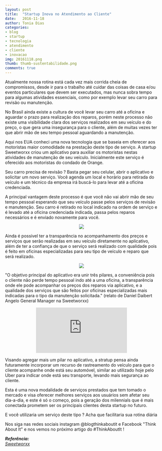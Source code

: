 ```yaml
---
layout: post
title:  "Startup Inova no Atendimento ao Cliente"
date:   2016-11-18
author: Tonia Dias
categories: 
- blog
- startup
- tecnologia
- atendimento
- cliente
- inovacao
img: 20161118.png
thumb: thumb-sustentabilidade.png
comments: true
---
```


Atualmente nossa rotina está cada vez mais corrida cheia de compromissos, desde ir para o trabalho até cuidar das coisas de casa e/ou eventos particulares que devem ser executados, mas nunca sobra tempo para algumas atividades essenciais, como por exemplo levar seu carro para revisão ou manutenção.<!--more-->

No Brasil ainda existe a cultura de você levar seu carro até a oficina e aguardar o prazo para realização dos reparos, porém neste processo não existe uma visibilidade clara dos serviços realizados em seu veículo e do preço, o que gera uma insegurança para o cliente, além de muitas vezes  ter que abrir mão de seu tempo pessoal aguardando a manutenção.

Aqui nos EUA conheci uma nova tecnologia que se baseia em oferecer aos motoristas maior comodidade na prestação deste tipo de serviço. A startup Sweetworxx criou um aplicativo para auxiliar os motoristas nestas atividades de manutenção de seu veículo. Inicialmente este serviço é oferecido aos motoristas do condado de Orange.

Seu carro precisa de revisão ? Basta pegar seu celular, abrir o aplicativo e solicitar um novo serviço. Você agenda um local e horário para retirada do veículo e um técnico da empresa irá buscá-lo para levar até a oficina credenciada.

A principal vantagem deste processo é que você não vai abrir mão de seu tempo pessoal esperando que seu veículo passe pelos serviços de revisão e manutenção. Seu carro é retirado no local indicado na ordem de serviço e é levado até a oficina credenciada indicada, passa pelos reparos necessários e é enviado novamente para você. 

<p align="center">
  <img src="https://www.sweetworxx.com/Assets/Images/ForWeb/ChooseService.gif" />
</p>

Ainda é possível ter a transparência no acompanhamento dos preços e serviços que serão realizadas em seu veículo diretamente no aplicativo, além de ter a confiança de que o serviço será realizado com qualidade pois é feito em oficinas especializadas para seu tipo de veículo e reparo que será realizado.

<p align="center">
  <img src="http://a3.mzstatic.com/us/r30/Purple71/v4/1c/ee/3f/1cee3f4f-5898-58e3-9a62-663d42c290c1/screen696x696.jpeg" />
</p>

"O objetivo principal do aplicativo era unir três pilares, a conveniência pois o cliente não perde tempo pessoal indo até a uma oficina, a transparência onde ele pode acompanhar os preços dos reparos via aplicativo, e a qualidade dos serviços que são feitos por oficinas especializadas mais indicadas para o tipo da manutenção solicitada." (relato de Daniel Daibert Angelo General Manager na Sweetworxx)

<p align="center">
    <iframe class="videoFrame" src="https://youtu.be/44JjJcJLK5Q" frameborder="0" allowfullscreen></iframe> 
</p>

Visando agregar mais um pilar no aplicativo, a stratup pensa ainda futuramente incorporar um recurso de rastreamento do veículo para que o cliente acompanhe onde está seu automóvel, similar ao utilizado hoje pelo Uber para indicar onde está seu transporte, levando mais segurança ao cliente.

Esta é uma nova modalidade de serviços prestados que tem tomado o mercado e visa oferecer melhores serviços aos usuários sem afetar seu dia-a-dia, e este é só o começo, pois a geração dos milennials que é mais conectada prometem ser os principais clientes desta startup no futuro.

E você utilizaria um serviço deste tipo ? Acha que facilitaria sua rotina diária 

Nos siga nas redes sociais instagram @blogthinkaboutit e Facebook "Think About It" e nos vemos no próximo artigo do #ThinkAboutIt !

<i>
	<b>Referência: </b><br/>
	<a href="https://www.sweetworxx.com/">Sweetworxx</a><br/>
</i>